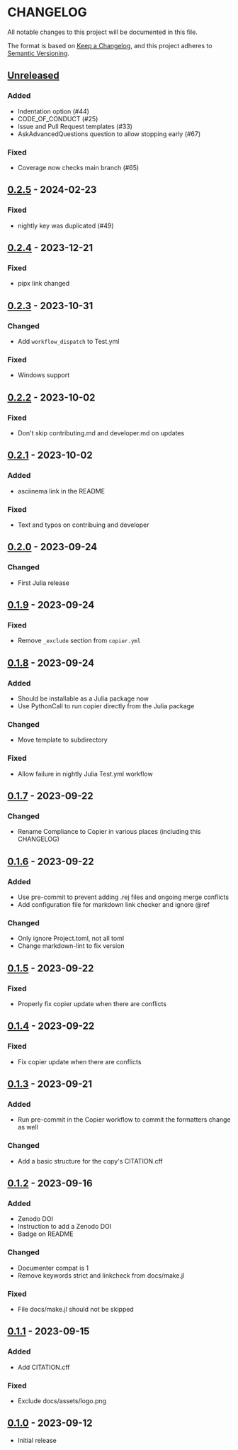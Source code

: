 # CHANGELOG

All notable changes to this project will be documented in this file.

The format is based on [Keep a Changelog],
and this project adheres to [Semantic Versioning].

<!-- markdownlint-disable MD024 -->

## [Unreleased]

### Added

- Indentation option (#44)
- CODE_OF_CONDUCT (#25)
- Issue and Pull Request templates (#33)
- AskAdvancedQuestions question to allow stopping early (#67)

### Fixed

- Coverage now checks main branch (#65)

## [0.2.5] - 2024-02-23

### Fixed

- nightly key was duplicated (#49)

## [0.2.4] - 2023-12-21

### Fixed

- pipx link changed

## [0.2.3] - 2023-10-31

### Changed

- Add `workflow_dispatch` to Test.yml

### Fixed

- Windows support

## [0.2.2] - 2023-10-02

### Fixed

- Don't skip contributing.md and developer.md on updates

## [0.2.1] - 2023-10-02

### Added

- asciinema link in the README

### Fixed

- Text and typos on contribuing and developer

## [0.2.0] - 2023-09-24

### Changed

- First Julia release

## [0.1.9] - 2023-09-24

### Fixed

- Remove `_exclude` section from `copier.yml`

## [0.1.8] - 2023-09-24

### Added

- Should be installable as a Julia package now
- Use PythonCall to run copier directly from the Julia package

### Changed

- Move template to subdirectory

### Fixed

- Allow failure in nightly Julia Test.yml workflow

## [0.1.7] - 2023-09-22

### Changed

- Rename Compliance to Copier in various places (including this CHANGELOG)

## [0.1.6] - 2023-09-22

### Added

- Use pre-commit to prevent adding .rej files and ongoing merge conflicts
- Add configuration file for markdown link checker and ignore @ref

### Changed

- Only ignore Project.toml, not all toml
- Change markdown-lint to fix version

## [0.1.5] - 2023-09-22

### Fixed

- Properly fix copier update when there are conflicts

## [0.1.4] - 2023-09-22

### Fixed

- Fix copier update when there are conflicts

## [0.1.3] - 2023-09-21

### Added

- Run pre-commit in the Copier workflow to commit the formatters change as well

### Changed

- Add a basic structure for the copy's CITATION.cff

## [0.1.2] - 2023-09-16

### Added

- Zenodo DOI
- Instruction to add a Zenodo DOI
- Badge on README

### Changed

- Documenter compat is 1
- Remove keywords strict and linkcheck from docs/make.jl

### Fixed

- File docs/make.jl should not be skipped

## [0.1.1] - 2023-09-15

### Added

- Add CITATION.cff

### Fixed

- Exclude docs/assets/logo.png

## [0.1.0] - 2023-09-12

- Initial release

<!-- Links -->
[keep a changelog]: https://keepachangelog.com/en/1.0.0/
[semantic versioning]: https://semver.org/spec/v2.0.0.html

<!-- Versions -->
<!-- markdown-link-check-disable -->
[unreleased]: https://github.com/abelsiqueira/COPIERTemplate.jl/compare/v0.2.5...HEAD
[0.2.5]: https://github.com/abelsiqueira/COPIERTemplate.jl/compare/v0.2.5...HEAD
[0.2.4]: https://github.com/abelsiqueira/COPIERTemplate.jl/releases/tag/v0.2.4
[0.2.3]: https://github.com/abelsiqueira/COPIERTemplate.jl/releases/tag/v0.2.3
[0.2.2]: https://github.com/abelsiqueira/COPIERTemplate.jl/releases/tag/v0.2.2
[0.2.1]: https://github.com/abelsiqueira/COPIERTemplate.jl/releases/tag/v0.2.1
[0.2.0]: https://github.com/abelsiqueira/COPIERTemplate.jl/releases/tag/v0.2.0
[0.1.9]: https://github.com/abelsiqueira/COPIERTemplate.jl/releases/tag/v0.1.9
[0.1.8]: https://github.com/abelsiqueira/COPIERTemplate.jl/releases/tag/v0.1.8
[0.1.7]: https://github.com/abelsiqueira/COPIERTemplate.jl/releases/tag/v0.1.7
[0.1.6]: https://github.com/abelsiqueira/COPIERTemplate.jl/releases/tag/v0.1.6
[0.1.5]: https://github.com/abelsiqueira/COPIERTemplate.jl/releases/tag/v0.1.5
[0.1.4]: https://github.com/abelsiqueira/COPIERTemplate.jl/releases/tag/v0.1.4
[0.1.3]: https://github.com/abelsiqueira/COPIERTemplate.jl/releases/tag/v0.1.3
[0.1.2]: https://github.com/abelsiqueira/COPIERTemplate.jl/releases/tag/v0.1.2
[0.1.1]: https://github.com/abelsiqueira/COPIERTemplate.jl/releases/tag/v0.1.1
[0.1.0]: https://github.com/abelsiqueira/COPIERTemplate.jl/releases/tag/v0.1.0
